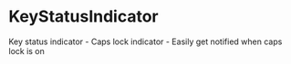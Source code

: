 # KeyStatusIndicator
 Key status indicator - Caps lock indicator - Easily get notified when caps lock is on
